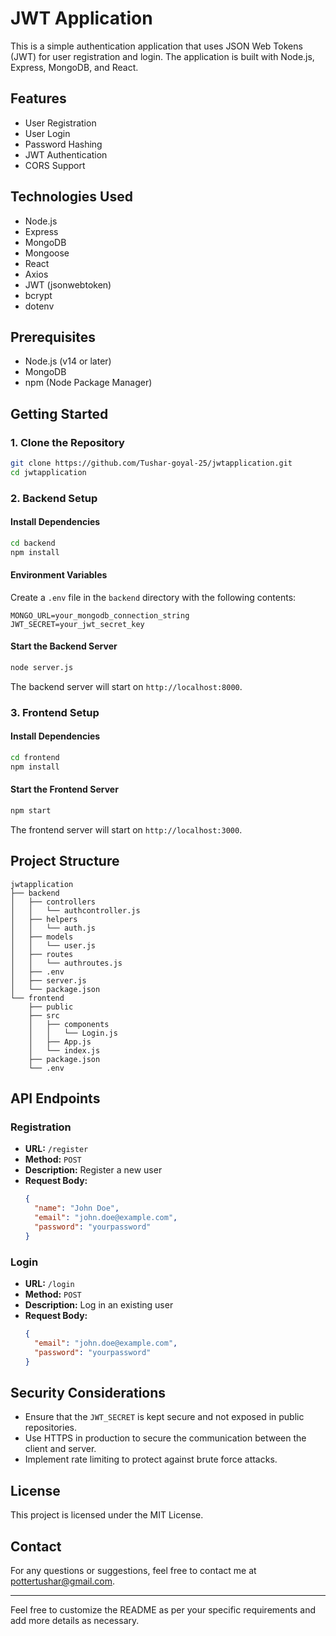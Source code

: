 # JWT Application

This is a simple authentication application that uses JSON Web Tokens (JWT) for user registration and login. The application is built with Node.js, Express, MongoDB, and React.

## Features

- User Registration
- User Login
- Password Hashing
- JWT Authentication
- CORS Support

## Technologies Used

- Node.js
- Express
- MongoDB
- Mongoose
- React
- Axios
- JWT (jsonwebtoken)
- bcrypt
- dotenv

## Prerequisites

- Node.js (v14 or later)
- MongoDB
- npm (Node Package Manager)

## Getting Started

### 1. Clone the Repository

```bash
git clone https://github.com/Tushar-goyal-25/jwtapplication.git
cd jwtapplication
```

### 2. Backend Setup

#### Install Dependencies

```bash
cd backend
npm install
```

#### Environment Variables

Create a `.env` file in the `backend` directory with the following contents:

```
MONGO_URL=your_mongodb_connection_string
JWT_SECRET=your_jwt_secret_key
```

#### Start the Backend Server

```bash
node server.js
```

The backend server will start on `http://localhost:8000`.

### 3. Frontend Setup

#### Install Dependencies

```bash
cd frontend
npm install
```

#### Start the Frontend Server

```bash
npm start
```

The frontend server will start on `http://localhost:3000`.

## Project Structure

```
jwtapplication
├── backend
│   ├── controllers
│   │   └── authcontroller.js
│   ├── helpers
│   │   └── auth.js
│   ├── models
│   │   └── user.js
│   ├── routes
│   │   └── authroutes.js
│   ├── .env
│   ├── server.js
│   └── package.json
└── frontend
    ├── public
    ├── src
    │   ├── components
    │   │   └── Login.js
    │   ├── App.js
    │   └── index.js
    ├── package.json
    └── .env
```

## API Endpoints

### Registration

- **URL:** `/register`
- **Method:** `POST`
- **Description:** Register a new user
- **Request Body:**
  ```json
  {
    "name": "John Doe",
    "email": "john.doe@example.com",
    "password": "yourpassword"
  }
  ```

### Login

- **URL:** `/login`
- **Method:** `POST`
- **Description:** Log in an existing user
- **Request Body:**
  ```json
  {
    "email": "john.doe@example.com",
    "password": "yourpassword"
  }
  ```

## Security Considerations

- Ensure that the `JWT_SECRET` is kept secure and not exposed in public repositories.
- Use HTTPS in production to secure the communication between the client and server.
- Implement rate limiting to protect against brute force attacks.

## License

This project is licensed under the MIT License.

## Contact

For any questions or suggestions, feel free to contact me at pottertushar@gmail.com.

---

Feel free to customize the README as per your specific requirements and add more details as necessary.

